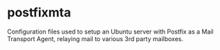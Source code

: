 # postfixmta
Configuration files used to setup an Ubuntu server with Postfix as a Mail Transport Agent, relaying mail to various 3rd party mailboxes.
